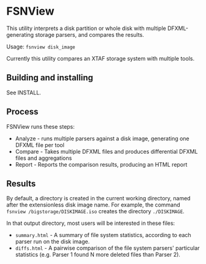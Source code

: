 # FSNView

This utility interprets a disk partition or whole disk with multiple DFXML-generating storage parsers, and compares the results.

Usage: `fsnview disk_image`

Currently this utility compares an XTAF storage system with multiple tools.


## Building and installing

See INSTALL.


## Process

FSNView runs these steps:

* Analyze - runs multiple parsers against a disk image, generating one DFXML file per tool
* Compare - Takes multiple DFXML files and produces differential DFXML files and aggregations
* Report - Reports the comparison results, producing an HTML report


## Results

By default, a directory is created in the current working directory, named after the extensionless disk image name.  For example, the command `fsnview /bigstorage/DISKIMAGE.iso` creates the directory `./DISKIMAGE`.

In that output directory, most users will be interested in these files:

* `summary.html` - A summary of file system statistics, according to each parser run on the disk image.
* `diffs.html` - A pairwise comparison of the file system parsers' particular statistics (e.g. Parser 1 found N more deleted files than Parser 2).

